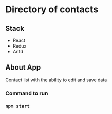 # Directory of contacts

## Stack

- React
- Redux
- Antd
## About App
Contact list with the ability to edit and save data

### Command to run
### `npm start`

